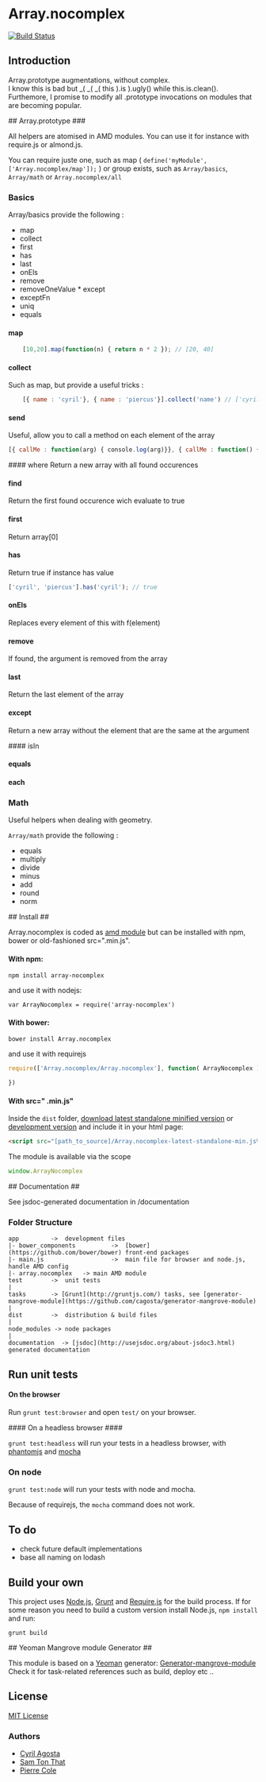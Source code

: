 # Array.nocomplex  
[![Build Status](https://secure.travis-ci.org/cagosta/Array.nocomplex.png?branch=master)](https://travis-ci.org/cagosta/Array.nocomplex)


## Introduction ##

Array.prototype augmentations, without complex.  
I know this is bad but _( _( _( this ).is ).ugly() while this.is.clean().
Furthemore, I promise to modify all .prototype invocations on modules that are becoming popular.  


## Array.prototype ###

All helpers are atomised in AMD modules. You can use it for instance with require.js or almond.js.  

You can require juste one, such as map ( `define('myModule', ['Array.nocomplex/map']);` ) or group exists, such as `Array/basics`, `Array/math` or `Array.nocomplex/all`

### Basics

Array/basics provide the following :
* map
* collect 
* first
* has
* last
* onEls
* remove
* removeOneValue
* except
* exceptFn
* uniq
* equals

#### map
```javascript
    [10,20].map(function(n) { return n * 2 }); // [20, 40]
```

#### collect 
Such as map, but provide a useful tricks :
```javascript
    [{ name : 'cyril'}, { name : 'piercus'}].collect('name') // ['cyril', 'piercus']
```

#### send
Useful, allow you to call a method on each element of the array
```javascript
[{ callMe : function(arg) { console.log(arg)}}, { callMe : function() { console.log('world')}}].send('callMe', 'hello'); // log 'hello' and then 'world'
```
 
#### where
Return a new array with all found occurences

#### find
Return the first found occurence wich evaluate to true

#### first 
Return array[0]

#### has
Return true if instance has value 
```javascript
['cyril', 'piercus'].has('cyril'); // true
```

#### onEls
Replaces every element of this with f(element)

#### remove
If found, the argument is removed from the array

#### last
Return the last element of the array

#### except
Return a new array without the element that are the same at the argument

#### isIn

#### equals

#### each

### Math

Useful helpers when dealing with geometry.

`Array/math` provide the following : 

* equals
* multiply
* divide
* minus
* add 
* round
* norm

## Install ##

Array.nocomplex is coded as [amd module](http://requirejs.org/docs/whyamd.html) but can be installed with npm, bower or old-fashioned src=".min.js".

#### With npm: ####

```
npm install array-nocomplex
```

and use it with nodejs: 
```
var ArrayNocomplex = require('array-nocomplex')
```

#### With bower: ####

``` 
bower install Array.nocomplex
```

and use it with requirejs 

```javascript
require(['Array.nocomplex/Array.nocomplex'], function( ArrayNocomplex ){

})
```


#### With src=" .min.js" ####


Inside the `dist` folder, [download latest standalone minified version](https://raw.github.com/cagosta/Array.nocomplex/master/dist/Array.nocomplex-latest-standalone-min.js) or [development version](https://raw.github.com/cagosta/Array.nocomplex/master/dist/Array.nocomplex-latest-standalone.js) and include it in your html page:

```html
<script src="[path_to_source]/Array.nocomplex-latest-standalone-min.js%>"></script>
```

The module is available via the scope 

```javascript
window.ArrayNocomplex
```

## Documentation ##

See jsdoc-generated documentation in /documentation  

### Folder Structure ###

    app         ->  development files
    |- bower_components          ->  [bower](https://github.com/bower/bower) front-end packages
    |- main.js                   ->  main file for browser and node.js, handle AMD config
    |- array.nocomplex   -> main AMD module
    test        ->  unit tests
    |
    tasks       -> [Grunt](http://gruntjs.com/) tasks, see [generator-mangrove-module](https://github.com/cagosta/generator-mangrove-module)
    |
    dist        ->  distribution & build files
    |
    node_modules -> node packages
    |
    documentation  -> [jsdoc](http://usejsdoc.org/about-jsdoc3.html) generated documentation 


## Run unit tests ##

#### On the browser ####

Run `grunt test:browser` and open `test/` on your browser.

#### On a headless browser ####

`grunt test:headless` will run your tests in a headless browser, with [phantomjs](http://phantomjs.org/) and [mocha](http://visionmedia.github.io/mocha/)

### On node ####

`grunt test:node` will run your tests with node and mocha.  

Because of requirejs, the `mocha` command does not work.


## To do ## 
- check future default implementations  
- base all naming on lodash  


## Build your own ##

This project uses [Node.js](http://nodejs.org/), [Grunt](http://gruntjs.com/) and [Require.js](http://requirejs.org/docs/optimization.html) for the build process. If for some reason you need to build a custom version install Node.js, `npm install` and run:

    grunt build

## Yeoman Mangrove module Generator ##

This module is based on a [Yeoman](https://github.com/yeoman/yeoman/wiki/Getting-Started) generator: [Generator-mangrove-module](https://github.com/cagosta/generator-mangrove-module)  
Check it for task-related references such as build, deploy etc ..

## License ##

[MIT License](http://www.opensource.org/licenses/mit-license.php)


### Authors 
* [Cyril Agosta](https://github.com/cagosta)
* [Sam Ton That](https://github.com/KspR)
* [Pierre Cole](https://github.com/piercus)


